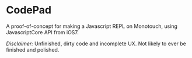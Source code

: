 CodePad
===
A proof-of-concept for making a Javascript REPL on Monotouch, using JavascriptCore API from iOS7.

_Disclaimer:_ Unfinished, dirty code and incomplete UX. Not likely to ever be finished and polished.